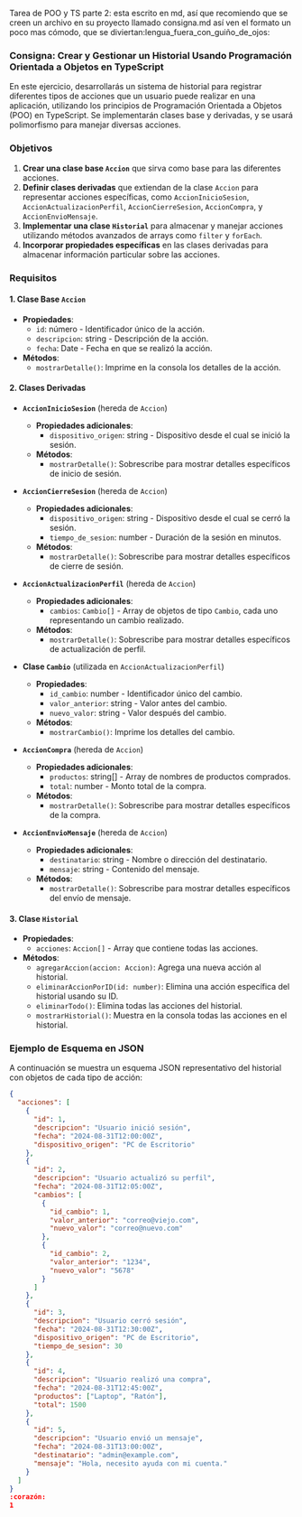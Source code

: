 Tarea de POO y TS parte 2:
esta escrito en md, así que recomiendo que se creen un archivo en su proyecto llamado consigna.md así ven el formato un poco mas cómodo, que se diviertan:lengua_fuera_con_guiño_de_ojos:
### Consigna: Crear y Gestionar un Historial Usando Programación Orientada a Objetos en TypeScript

En este ejercicio, desarrollarás un sistema de historial para registrar diferentes tipos de acciones que un usuario puede realizar en una aplicación, utilizando los principios de Programación Orientada a Objetos (POO) en TypeScript. Se implementarán clases base y derivadas, y se usará polimorfismo para manejar diversas acciones.

### Objetivos

1. **Crear una clase base `Accion`** que sirva como base para las diferentes acciones.
2. **Definir clases derivadas** que extiendan de la clase `Accion` para representar acciones específicas, como `AccionInicioSesion`, `AccionActualizacionPerfil`, `AccionCierreSesion`, `AccionCompra`, y `AccionEnvioMensaje`.
3. **Implementar una clase `Historial`** para almacenar y manejar acciones utilizando métodos avanzados de arrays como `filter` y `forEach`.
4. **Incorporar propiedades específicas** en las clases derivadas para almacenar información particular sobre las acciones.

### Requisitos

#### 1. Clase Base `Accion`
- **Propiedades**:
  - `id`: número - Identificador único de la acción.
  - `descripcion`: string - Descripción de la acción.
  - `fecha`: Date - Fecha en que se realizó la acción.
- **Métodos**:
  - `mostrarDetalle()`: Imprime en la consola los detalles de la acción.

#### 2. Clases Derivadas

- **`AccionInicioSesion`** (hereda de `Accion`)
  - **Propiedades adicionales**:
    - `dispositivo_origen`: string - Dispositivo desde el cual se inició la sesión.
  - **Métodos**:
    - `mostrarDetalle()`: Sobrescribe para mostrar detalles específicos de inicio de sesión.

- **`AccionCierreSesion`** (hereda de `Accion`)
  - **Propiedades adicionales**:
    - `dispositivo_origen`: string - Dispositivo desde el cual se cerró la sesión.
    - `tiempo_de_sesion`: number - Duración de la sesión en minutos.
  - **Métodos**:
    - `mostrarDetalle()`: Sobrescribe para mostrar detalles específicos de cierre de sesión.

- **`AccionActualizacionPerfil`** (hereda de `Accion`)
  - **Propiedades adicionales**:
    - `cambios`: `Cambio[]` - Array de objetos de tipo `Cambio`, cada uno representando un cambio realizado.
  - **Métodos**:
    - `mostrarDetalle()`: Sobrescribe para mostrar detalles específicos de actualización de perfil.

- **Clase `Cambio`** (utilizada en `AccionActualizacionPerfil`)
  - **Propiedades**:
    - `id_cambio`: number - Identificador único del cambio.
    - `valor_anterior`: string - Valor antes del cambio.
    - `nuevo_valor`: string - Valor después del cambio.
  - **Métodos**:
    - `mostrarCambio()`: Imprime los detalles del cambio.

- **`AccionCompra`** (hereda de `Accion`)
  - **Propiedades adicionales**:
    - `productos`: string[] - Array de nombres de productos comprados.
    - `total`: number - Monto total de la compra.
  - **Métodos**:
    - `mostrarDetalle()`: Sobrescribe para mostrar detalles específicos de la compra.

- **`AccionEnvioMensaje`** (hereda de `Accion`)
  - **Propiedades adicionales**:
    - `destinatario`: string - Nombre o dirección del destinatario.
    - `mensaje`: string - Contenido del mensaje.
  - **Métodos**:
    - `mostrarDetalle()`: Sobrescribe para mostrar detalles específicos del envío de mensaje.

#### 3. Clase `Historial`
- **Propiedades**:
  - `acciones`: `Accion[]` - Array que contiene todas las acciones.
- **Métodos**:
  - `agregarAccion(accion: Accion)`: Agrega una nueva acción al historial.
  - `eliminarAccionPorID(id: number)`: Elimina una acción específica del historial usando su ID.
  - `eliminarTodo()`: Elimina todas las acciones del historial.
  - `mostrarHistorial()`: Muestra en la consola todas las acciones en el historial.

### Ejemplo de Esquema en JSON

A continuación se muestra un esquema JSON representativo del historial con objetos de cada tipo de acción:

```json
{
  "acciones": [
    {
      "id": 1,
      "descripcion": "Usuario inició sesión",
      "fecha": "2024-08-31T12:00:00Z",
      "dispositivo_origen": "PC de Escritorio"
    },
    {
      "id": 2,
      "descripcion": "Usuario actualizó su perfil",
      "fecha": "2024-08-31T12:05:00Z",
      "cambios": [
        {
          "id_cambio": 1,
          "valor_anterior": "correo@viejo.com",
          "nuevo_valor": "correo@nuevo.com"
        },
        {
          "id_cambio": 2,
          "valor_anterior": "1234",
          "nuevo_valor": "5678"
        }
      ]
    },
    {
      "id": 3,
      "descripcion": "Usuario cerró sesión",
      "fecha": "2024-08-31T12:30:00Z",
      "dispositivo_origen": "PC de Escritorio",
      "tiempo_de_sesion": 30
    },
    {
      "id": 4,
      "descripcion": "Usuario realizó una compra",
      "fecha": "2024-08-31T12:45:00Z",
      "productos": ["Laptop", "Ratón"],
      "total": 1500
    },
    {
      "id": 5,
      "descripcion": "Usuario envió un mensaje",
      "fecha": "2024-08-31T13:00:00Z",
      "destinatario": "admin@example.com",
      "mensaje": "Hola, necesito ayuda con mi cuenta."
    }
  ]
}
:corazón:
1














